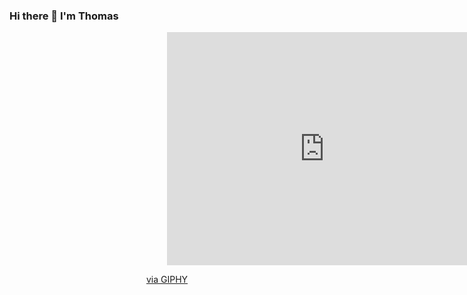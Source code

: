 ### Hi there 👋 I'm Thomas
<div id="header" align="center">
  <div style="width:100%;height:0;padding-bottom:74%;position:relative;"><iframe src="https://giphy.com/embed/l46Cnk4ZRTlfeI32o" width="100%" height="100%" style="position:absolute" frameBorder="0" class="giphy-embed" allowFullScreen></iframe></div><p><a href="https://giphy.com/gifs/cartoon-spiderman-waving-l46Cnk4ZRTlfeI32o">via GIPHY</a></p>
</div>
<!--
**ThomasOli/ThomasOli** is a ✨ _special_ ✨ repository because its `README.md` (this file) appears on your GitHub profile.

Here are some ideas to get you started:

- 🔭 I’m currently working on ...
- 🌱 I’m currently learning ...
- 👯 I’m looking to collaborate on ...
- 🤔 I’m looking for help with ...
- 💬 Ask me about ...
- 📫 How to reach me: ...
- 😄 Pronouns: ...
- ⚡ Fun fact: ...
-->
